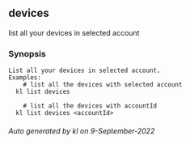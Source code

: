## devices

list all your devices in selected account

### Synopsis

```
List all your devices in selected account.
Examples:
	# list all the devices with selected account
  kl list devices

	# list all the devices with accountId
  kl list devices <accountId>
```





###### Auto generated by kl on 9-September-2022
